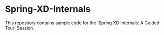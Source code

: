 Spring-XD-Internals
===================

This repository contains sample code for the 'Spring XD Internals: A Guided Tour' Session.
